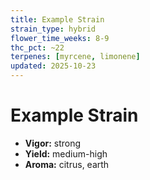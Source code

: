 ```yaml
---
title: Example Strain
strain_type: hybrid
flower_time_weeks: 8-9
thc_pct: ~22
terpenes: [myrcene, limonene]
updated: 2025-10-23
---
```

# Example Strain
- **Vigor:** strong
- **Yield:** medium-high
- **Aroma:** citrus, earth
